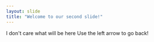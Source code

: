 ```yaml
---
layout: slide
title: "Welcome to our second slide!"
---
```

I don't care what will be here
Use the left arrow to go back!
